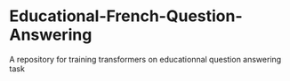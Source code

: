 # Educational-French-Question-Answering
A repository for training transformers on educationnal question answering task
